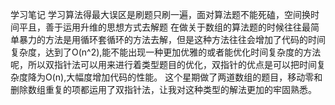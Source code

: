 学习笔记
  学习算法得最大误区是刷题只刷一遍，面对算法题不能死磕，空间换时间平且，善于运用升维的思想方式去解题
  在做关于数组的算法题的时候往往最简单暴力的方法是用循环套循环的方法去解，但是这种方法往往会增加了代码的时间复杂度，达到了O(n^2),能不能出现一种更加优雅的或者能优化时间复杂度的方法呢，所以双指针法可以用来进行着类型题目的优化，双指针的优点是可以把时间复杂度降为O(n),大幅度增加代码的性能。
  这个星期做了两道数组的题目，移动零和删除数组重复的项都运用了双指针法，让我对这种类型的解法更加的牢固熟悉。 
